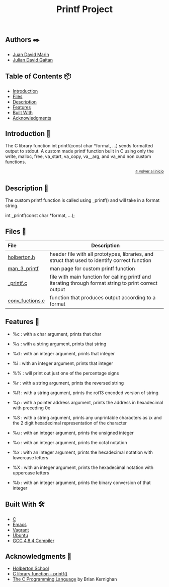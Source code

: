<h1 align ="center"> Printf Project </h1><br>

## Authors ✒️

* [Juan David Marin](https://twitter.com/Teslothorcha)
* [Julian David Gaitan](https://twitter.com/JulianDavidG07)

## Table of Contents 📦

- [Introduction](#introduction)
- [Files](#files)
- [Description](#description)
- [Features](#features)
- [Built With](#built-with)
- [Acknowledgments](#acknowledgments)

## Introduction 📌

The C library function int printf(const char *format, ...) sends formatted output to stdout.
A custom made printf function built in C using only the write, malloc, free, va_start, va_copy, va__arg, and va_end non custom functions.

<div align="right">
  <small><a href="## Authors ✒️">🡡 volver al inicio</a></small>
</div>

## Description 📖

The custom printf function is called using \_printf() and will take in a format string.

int \_printf(const char \*format, ...);

## Files 📄

| File                               | Description                                                                                            |
| :--------------------------------- |------------------------------------------------------------------------------------------------------- |
|[holberton.h](./holberton.h)        | header file with all prototypes, libraries, and struct that used to identify correct function          |
|[man_3_printf](./man_3_printf)      | man page for custom printf function                                                                    |
|[_printf.c](./_printf.c)            | file with main function for calling printf and iterating through format string to print correct output |
|[conv_fuctions.c](./conv_funtions.c)| function that produces output according to a format

## Features 🔧

* %c : with a char argument, prints that char

* %s : with a string argument, prints that string

* %d : with an integer argument, prints that integer

* %i : with an integer argument, prints that integer

* %% : will print out just one of the percentage signs

* %r : with a string argument, prints the reversed string

* %R : with a string argument, prints the rot13 encoded version of string

* %p : with a pointer address argument, prints the address in hexadecimal with preceding 0x

* %S : with a string argument, prints any unprintable characters as \x and the 2 digit hexadecimal representation of the character

* %u : with an integer argument, prints the unsigned integer

* %o : with an integer argument, prints the octal notation

* %x : with an integer argument, prints the hexadecimal notation with lowercase letters

* %X : with an integer argument, prints the hexadecimal notation with uppercase letters

* %b : with an integer argument, prints the binary conversion of that integer


## Built With 🛠️

* [C](https://en.wikipedia.org/wiki/C_(programming_language))
* [Emacs](https://www.gnu.org/software/emacs/)
* [Vagrant](https://www.vagrantup.com/)
* [Ubuntu](https://www.ubuntu.com/)
* [GCC 4.8.4 Compiler](https://gcc.gnu.org/)

## Acknowledgments 🎁

* [Holberton School](https://www.holbertonschool.com/)
* [C library function - printf()](https://www.tutorialspoint.com/c_standard_library/c_function_printf.htm)
* [The C Programming Language](https://www.dipmat.univpm.it/~demeio/public/the_c_programming_language_2.pdf) by Brian Kernighan


